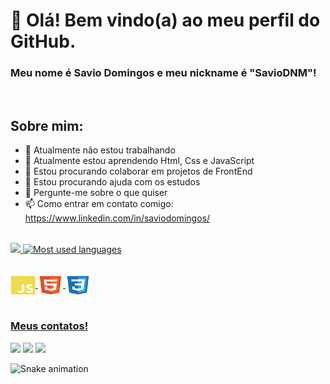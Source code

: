 # 👋 Olá! Bem vindo(a) ao meu perfil do GitHub.
### Meu nome é Savio Domingos e meu nickname é "SavioDNM"!

<br>

## Sobre mim:
- 🔭 Atualmente não estou trabalhando
- 🌱 Atualmente estou aprendendo Html, Css e JavaScript
- 👯 Estou procurando colaborar em projetos de FrontEnd
- 🤔 Estou procurando ajuda com os estudos
- 💬 Pergunte-me sobre o que quiser
- 📫 Como entrar em contato comigo: https://www.linkedin.com/in/saviodomingos/

<br>
 <div>
   <a href="https://github.com/SavioDNM">
   <img height="180em" src="https://github-readme-stats.vercel.app/api?username=SavioDNM&show_icons=true&theme=tokyonight&count_private=false"/>
   <img align="column" src="https://github-readme-stats-kk.vercel.app/api/top-langs/?username=SavioDNM&langs_count=3&theme=tokyonight&layout=compact&border_color=000000" alt="Most used languages" align="right" height="140px"/>
</div>

<br>

<div style="display: inline_block"><br>
  <img align="center" alt="Js" height="30" width="40" src="https://raw.githubusercontent.com/devicons/devicon/master/icons/javascript/javascript-plain.svg">
  <img align="center" alt="HTML" height="30" width="40" src="https://raw.githubusercontent.com/devicons/devicon/master/icons/html5/html5-original.svg">
  <img align="center" alt="CSS" height="30" width="40" src="https://raw.githubusercontent.com/devicons/devicon/master/icons/css3/css3-original.svg">
</div>
 
 <br>
 
  ### Meus contatos!
 
<div> 
  <a href="https://instagram.com/saviodnm" target="_blank"><img src="https://img.shields.io/badge/-Instagram-%23E4405F?style=for-the-badge&logo=instagram&logoColor=white" target="_blank"></a>
  <a href = "mailto:saviocorp@gmail.com"><img src="https://img.shields.io/badge/-Gmail-%23333?style=for-the-badge&logo=gmail&logoColor=white" target="_blank"></a>
  <a href="https://www.linkedin.com/in/saviodomingos/" target="_blank"><img src="https://img.shields.io/badge/-LinkedIn-%230077B5?style=for-the-badge&logo=linkedin&logoColor=white" target="_blank"></a> 
 
![Snake animation](https://github.com/SavioDNM/SavioDNM/blob/output/github-contribution-grid-snake.svg)
